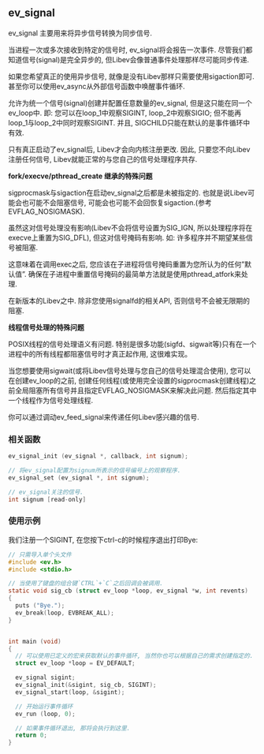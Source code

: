 ## ev\_signal

ev\_signal 主要用来将异步信号转换为同步信号.

当进程一次或多次接收到特定的信号时, ev\_signal将会报告一次事件. 尽管我们都知道信号(signal)是完全异步的, 但Libev会像普通事件处理那样尽可能同步传递.

如果您希望真正的使用异步信号, 就像是没有Libev那样只需要使用sigaction即可. 甚至你可以使用ev\_async从外部信号函数中唤醒事件循环.

允许为统一个信号(signal)创建并配置任意数量的ev\_signal, 但是这只能在同一个ev\_loop中. 即: 您可以在loop\_1中观察SIGINT, loop\_2中观察SIGIO; 但不能再loop\_1与loop\_2中同时观察SIGINT. 并且, SIGCHILD只能在默认的是事件循环中有效.

只有真正启动了ev\_signal后, Libev才会向内核注册更改. 因此, 只要您不向Libev注册任何信号, Libev就能正常的与您自己的信号处理程序共存.

**fork/execve/pthread_create 继承的特殊问题**

sigprocmask与sigaction在启动ev_signal之后都是未被指定的. 也就是说Libev可能会也可能不会阻塞信号, 可能会也可能不会回恢复sigaction.(参考EVFLAG_NOSIGMASK).

虽然这对信号处理没有影响(Libev不会将信号设置为SIG_IGN, 所以处理程序将在execve上重置为SIG_DFL), 但这对信号掩码有影响. 如: 许多程序并不期望某些信号被阻塞.

这意味着在调用exec之后, 您应该在子进程将信号掩码重置为您所认为的任何”默认值”. 确保在子进程中重置信号掩码的最简单方法就是使用pthread_atfork来处理.

在新版本的Libev之中. 除非您使用signalfd的相关API, 否则信号不会被无限期的阻塞.

**线程信号处理的特殊问题**

POSIX线程的信号处理语义有问题. 特别是很多功能(sigfd、sigwait等)只有在一个进程中的所有线程都阻塞信号时才真正起作用, 这很难实现。

当您想要使用sigwait(或将Libev信号处理与您自己的信号处理混合使用), 您可以在创建ev_loop的之前, 创建任何线程(或使用完全设置的sigprocmask创建线程)之前全局阻塞所有信号并且指定EVFLAG_NOSIGMASK来解决此问题. 然后指定其中一个线程作为信号处理线程.

你可以通过调动ev\_feed\_signal来传递任何Libev感兴趣的信号.

### 相关函数

```c
ev_signal_init (ev_signal *, callback, int signum);

// 将ev_signal配置为signum所表示的信号编号上的观察程序.
ev_signal_set (ev_signal *, int signum);

// ev_signal关注的信号.
int signum [read-only]
```

### 使用示例

我们注册一个SIGINT, 在您按下ctrl-c的时候程序退出打印Bye:
```c
// 只需导入单个头文件
#include <ev.h>
#include <stdio.h>

// 当使用了键盘的组合键`CTRL`+`C`之后回调会被调用.
static void sig_cb (struct ev_loop *loop, ev_signal *w, int revents)
{
  puts ("Bye.");
  ev_break(loop, EVBREAK_ALL);
}


int main (void)
{
  // 可以使用已定义的宏来获取默认的事件循环, 当然你也可以根据自己的需求创建指定的.
  struct ev_loop *loop = EV_DEFAULT;

  ev_signal sigint;
  ev_signal_init(&sigint, sig_cb, SIGINT);
  ev_signal_start(loop, &sigint);

  // 开始运行事件循环
  ev_run (loop, 0);

  // 如果事件循环退出, 那将会执行到这里.
  return 0;
}
```
